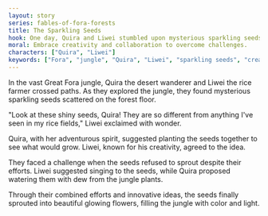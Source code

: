 ```yaml
---
layout: story
series: fables-of-fora-forests
title: The Sparkling Seeds
hook: One day, Quira and Liwei stumbled upon mysterious sparkling seeds in the Great Fora jungle. What will they discover?
moral: Embrace creativity and collaboration to overcome challenges.
characters: ["Quira", "Liwei"]
keywords: ["Fora", "jungle", "Quira", "Liwei", "sparkling seeds", "creativity", "collaboration", "overcome challenges", "glowing flowers"]
---
```


In the vast Great Fora jungle, Quira the desert wanderer and Liwei the rice farmer crossed paths. As they explored the jungle, they found mysterious sparkling seeds scattered on the forest floor.

"Look at these shiny seeds, Quira! They are so different from anything I've seen in my rice fields," Liwei exclaimed with wonder.

Quira, with her adventurous spirit, suggested planting the seeds together to see what would grow. Liwei, known for his creativity, agreed to the idea.

They faced a challenge when the seeds refused to sprout despite their efforts. Liwei suggested singing to the seeds, while Quira proposed watering them with dew from the jungle plants.

Through their combined efforts and innovative ideas, the seeds finally sprouted into beautiful glowing flowers, filling the jungle with color and light.
